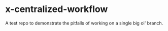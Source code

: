 # x-centralized-workflow

A test repo to demonstrate the pitfalls of working on a single big ol' branch.
